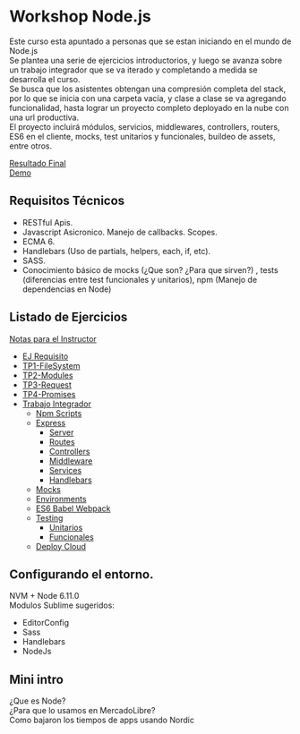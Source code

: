 # Workshop Node.js
Este curso esta apuntado a personas que se estan iniciando en el mundo de Node.js    
Se plantea una serie de ejercicios introductorios, y luego se avanza sobre un trabajo integrador que se va iterado y completando a medida se desarrolla el curso.  
Se busca que los asistentes obtengan una compresión completa del stack, por lo que se inicia con una carpeta vacía, y clase a clase se va agregando funcionalidad, hasta lograr un proyecto completo deployado en la nube con una url productiva.  
El proyecto incluirá módulos, servicios, middlewares, controllers, routers, ES6 en el cliente, mocks, test unitarios y funcionales, buildeo de assets, entre otros.  

[Resultado Final](https://github.com/fallemand/workshop-nodejs/tree/master/tp/resolution/final)  
[Demo](https://workshop-node.herokuapp.com/)

## Requisitos Técnicos
- RESTful Apis.  
- Javascript Asicronico. Manejo de callbacks. Scopes.  
- ECMA 6.  
- Handlebars (Uso de partials, helpers, each, if, etc).  
- SASS.  
- Conocimiento básico de mocks (¿Que son? ¿Para que sirven?) , tests (diferencias entre test funcionales y unitarios), npm (Manejo de dependencias en Node)

## Listado de Ejercicios
[Notas para el Instructor](https://docs.google.com/document/d/1J7d2IMq4y3iUmN40U_P_lBVnjfcVfQXF7tmeSfROuWc/edit)  

- [EJ Requisito](https://github.com/fallemand/workshop-nodejs/tree/master/ej0-requirement)
- [TP1-FileSystem](https://github.com/fallemand/workshop-nodejs/tree/master/ej1-filesystem)
- [TP2-Modules](https://github.com/fallemand/workshop-nodejs/tree/master/ej2-modules)
- [TP3-Request](https://github.com/fallemand/workshop-nodejs/tree/master/ej3-request)
- [TP4-Promises](https://github.com/fallemand/workshop-nodejs/tree/master/ej4-promises)
- [Trabajo Integrador](https://github.com/fallemand/workshop-nodejs/tree/master/tp)
  * [Npm Scripts](https://github.com/fallemand/workshop-nodejs/tree/master/tp#parte-1--npm-scripts) 
  * [Express](https://github.com/fallemand/workshop-nodejs/tree/master/tp#parte-2--express) 
    - [Server](https://github.com/fallemand/workshop-nodejs/tree/master/tp#a-configurar-server)
    - [Routes](https://github.com/fallemand/workshop-nodejs/tree/master/tp#b-router)
    - [Controllers](https://github.com/fallemand/workshop-nodejs/tree/master/tp#c-controllers)
    - [Middleware](https://github.com/fallemand/workshop-nodejs/tree/master/tp#d-middleware)
    - [Services](https://github.com/fallemand/workshop-nodejs/tree/master/tp#e-services)
    - [Handlebars](https://github.com/fallemand/workshop-nodejs/tree/master/tp#f-handlebars)
  * [Mocks](https://github.com/fallemand/workshop-nodejs/tree/master/tp#parte-3--mocks-nock) 
  * [Environments](https://github.com/fallemand/workshop-nodejs/tree/master/tp#parte-4--environments) 
  * [ES6 Babel Webpack](https://github.com/fallemand/workshop-nodejs/tree/master/tp#parte-6--es6---babel---webpack) 
  * [Testing](https://github.com/fallemand/workshop-nodejs/tree/master/tp#parte-7--testing) 
    - [Unitarios](https://github.com/fallemand/workshop-nodejs/blob/master/tp/README.md#a-tests-unitarios-mocha)
    - [Funcionales](https://github.com/fallemand/workshop-nodejs/blob/master/tp/README.md#b-tests-funcionales-nightwatchjs)
  * [Deploy Cloud](https://github.com/fallemand/workshop-nodejs/tree/master/tp#parte-7--cloud-deploy-heroku) 
  
## Configurando el entorno.
NVM + Node 6.11.0  
Modulos Sublime sugeridos:   
- EditorConfig   
- Sass   
- Handlebars   
- NodeJs   

## Mini intro
¿Que es Node?   
¿Para que lo usamos en MercadoLibre?   
Como bajaron los tiempos de apps usando Nordic   
